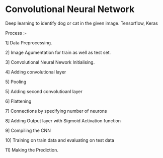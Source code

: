 # Convolutional Neural Network
Deep learning to identify dog or cat in the given image.
Tensorflow, Keras

Process :- 

1] Data Preprocessing.

2] Image Agumentation for train as well as test set.

3] Convolutional Neural Nework Initialising.

4] Adding convolutional layer

5] Pooling

5] Adding second convolutioanl layer

6] Flattening

7] Connections by specifying number of neurons

8] Adding Output layer with Sigmoid Activation function

9] Compiling the CNN

10] Training on train data and evaluating on test data

11] Making the Prediction.
